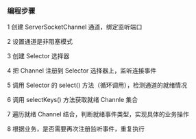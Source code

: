 ### 编程步骤

1 创建 ServerSocketChannel 通道，绑定监听端口

2 设置通道是非阻塞模式

3 创建 Selector 选择器

4 把 Channel 注册到 Selector 选择器上，监听连接事件

5 调用 Selector 的 select() 方法（循环调用），检测通道的就绪情况

6 调用 selectKeys() 方法获取就绪 Channle 集合

7 遍历就绪 Channel 结合，判断就绪事件类型，实现具体的业务操作

8 根据业务，是否需要再次注册监听事件，重复执行

